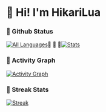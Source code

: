 # 🌸 Hi! I'm HikariLua

### 💫 Github Status
[![All Languages](https://github-readme-stats.vercel.app/api/top-langs/?username=HikariLua&layout=compact&theme=rose_pine&bg_color=FFEEFF&title_color=FF9EBE&text_color=7A5C7A&icon_color=FF9EBE&border_color=F8C8DC&count_private=true&langs_count=20)](https://github.com/HikariLua)🎀 🎀 🎀[![Stats](https://github-readme-stats.vercel.app/api?username=HikariLua&show_icons=true&custom_title=HikariLua%27s%20Stats&theme=buefy&bg_color=FFEEFF&title_color=FF9EBE&text_color=7A5C7A&icon_color=FF9EBE&border_color=F8C8DC&count_private=true&include_all_commits=true&hide=contribs&cache_seconds=86400)](https://github.com/HikariLua)

### 🌈 Activity Graph
[![Activity Graph](https://github-readme-activity-graph.vercel.app/graph?username=HikariLua&theme=minimal&bg_color=FFEEFF&color=FF9EBE&line=F8C8DC&point=FF6B97&hide_border=true&area=true&area_color=FFEEFF)](https://github.com/HikariLua)

### 💅 Streak Stats
[![Streak](https://streak-stats.demolab.com?user=HikariLua&theme=rose&background=FFEEFF&border=F8C8DC&stroke=F8C8DC&ring=FF9EBE&fire=FF6B97&currStreakNum=7A5C7A&sideNums=FF9EBE&sideLabels=FF9EBE&dates=BB86B3&hide_total_commits=true)](https://git.io/streak-stats)

